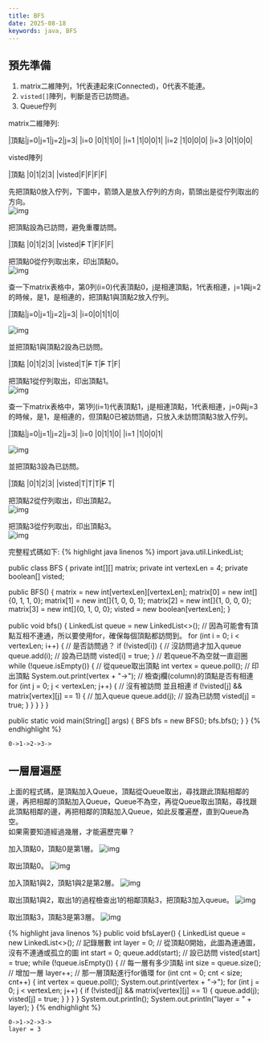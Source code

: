 ```yaml
---
title: BFS
date: 2025-08-18
keywords: java, BFS
---
```

## 預先準備
1. matrix二維陣列，1代表連起來(Connected)，0代表不能連。
2. `visted[]`陣列，判斷是否已訪問過。
3. Queue佇列

matrix二維陣列:

|頂點|j=0|j=1|j=2|j=3|
|i=0  |0|1|1|0|
|i=1  |1|0|0|1|
|i=2  |1|0|0|0|
|i=3  |0|1|0|0|

visted陣列

|頂點   |0|1|2|3|
|visted|F|F|F|F|

先把頂點0放入佇列，下圖中，箭頭入是放入佇列的方向，箭頭出是從佇列取出的方向。<br>
![img]({{site.imgurl}}/java_datastruct/bfs1.png)<br>

把頂點設為已訪問，避免重覆訪問。<br>

|頂點   |0|1|2|3|
|visted|~~F~~ <span class="markline">T</span>|F|F|F|

把頂點0從佇列取出來，印出頂點0。<br>
![img]({{site.imgurl}}/java_datastruct/bfs2.png)<br>

查一下matrix表格中，第0列(i=0)代表頂點0，j是相連頂點，1代表相連，j=1與j=2的時候，是1，是相連的，把頂點1與頂點2放入佇列。<br>

|頂點|j=0|j=1|j=2|j=3|
|i=0|0|<span class="markline">1</span>|<span class="markline">1</span>|0|

![img]({{site.imgurl}}/java_datastruct/bfs3.png)<br>

並把頂點1與頂點2設為已訪問。<br>

|頂點   |0|1|2|3|
|visted|T|~~F~~ <span class="markline">T</span>|~~F~~ <span class="markline">T</span>|F|

把頂點1從佇列取出，印出頂點1。<br>
![img]({{site.imgurl}}/java_datastruct/bfs4.png)<br>

查一下matrix表格中，第1列(i=1)代表頂點1，j是相連頂點，1代表相連，j=0與j=3的時候，是1，是相連的，但頂點0已被訪問過，只放入未訪問頂點3放入佇列。<br>

|頂點|j=0|j=1|j=2|j=3|
|i=0  |0|1|1|0|
|i=1  |1|0|0|<span class="markline">1</span>|

![img]({{site.imgurl}}/java_datastruct/bfs5.png)<br>

並把頂點3設為已訪問。<br>

|頂點   |0|1|2|3|
|visted|T|T|T|~~F~~ <span class="markline">T</span>|

把頂點2從佇列取出，印出頂點2。<br>
![img]({{site.imgurl}}/java_datastruct/bfs6.png)<br>

把頂點3從佇列取出，印出頂點3。<br>
![img]({{site.imgurl}}/java_datastruct/bfs7.png)<br>

完整程式碼如下:
{% highlight java linenos %}
import java.util.LinkedList;

public class BFS {
  private int[][] matrix;
  private int vertexLen = 4;
  private boolean[] visted;

  public BFS() {
    matrix = new int[vertexLen][vertexLen];
    matrix[0] = new int[]{0, 1, 1, 0};
    matrix[1] = new int[]{1, 0, 0, 1};
    matrix[2] = new int[]{1, 0, 0, 0};
    matrix[3] = new int[]{0, 1, 0, 0};
    visted = new boolean[vertexLen];
  }

  public void bfs() {
    LinkedList<Integer> queue = new LinkedList<>();
    // 因為可能會有頂點互相不連通，所以要使用for，確保每個頂點都訪問到。
    for (int i = 0; i < vertexLen; i++) {
      // 是否訪問過？
      if (!visted[i]) {
      	// 沒訪問過才加入queue
        queue.add(i);
        // 設為已訪問
        visted[i] = true;
      }
      // 若queue不為空就一直迴圈
      while (!queue.isEmpty()) {
      	// 從queue取出頂點
        int vertex = queue.poll();
        // 印出頂點
        System.out.print(vertex + "->");
        // 檢查j欄(column)的頂點是否有相連
        for (int j = 0; j < vertexLen; j++) {
          // 沒有被訪問 並且相連
          if (!visted[j] && matrix[vertex][j] == 1) {
          	// 加入queue
            queue.add(j);
            // 設為已訪問
            visted[j] = true;
          }
        }
      }
    }
  }

  public static void main(String[] args) {
    BFS bfs = new BFS();
    bfs.bfs();
  }
}
{% endhighlight %}
```
0->1->2->3->
```

## 一層層遍歷
上面的程式碼，是頂點加入Queue，頂點從Queue取出，尋找跟此頂點相鄰的邊，再把相鄰的頂點加入Queue，Queue不為空，再從Queue取出頂點，尋找跟此頂點相鄰的邊，再把相鄰的頂點加入Queue，如此反覆遍歷，直到Queue為空。<br>
如果需要知道經過幾層，才能遍歷完畢？<br>

加入頂點0，頂點0是第1層。
![img]({{site.imgurl}}/java_datastruct/bfs_lay1.png)<br>

取出頂點0。
![img]({{site.imgurl}}/java_datastruct/bfs_lay2.png)<br>

加入頂點1與2，頂點1與2是第2層。
![img]({{site.imgurl}}/java_datastruct/bfs_lay3.png)<br>

取出頂點1與2，取出1的過程檢查出1的相鄰頂點3，把頂點3加入queue。
![img]({{site.imgurl}}/java_datastruct/bfs_lay4.png)<br>

取出頂點3，頂點3是第3層。
![img]({{site.imgurl}}/java_datastruct/bfs_lay5.png)<br>

{% highlight java linenos %}
  public void bfsLayer() {
    LinkedList<Integer> queue = new LinkedList<>();
    // 記錄層數
    int layer = 0;
    // 從頂點0開始，此圖為連通圖，沒有不連通或孤立的圖
    int start = 0;
    queue.add(start);
    // 設已訪問
    visted[start] = true;
    while (!queue.isEmpty()) {
      // 每一層有多少頂點
      int size = queue.size();
      // 增加一層
      layer++;
      // 那一層頂點進行for循環
      for (int cnt = 0; cnt < size; cnt++) {
        int vertex = queue.poll();
        System.out.print(vertex + "->");
        for (int j = 0; j < vertexLen; j++) {
          if (!visted[j] && matrix[vertex][j] == 1) {
            queue.add(j);
            visted[j] = true;
          }
        }
      }
    }
    System.out.println();
    System.out.println("layer = " + layer);
  }
{% endhighlight %}
```
0->1->2->3->
layer = 3
```